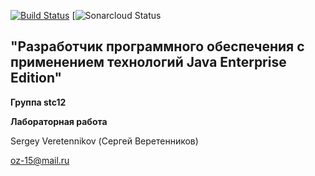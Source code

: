 [![Build Status](https://travis-ci.org/Sergey-Veretennikov/Innopolis-Java-stc12-LaboratoryWork.svg?branch=develop)](https://travis-ci.org/Sergey-Veretennikov/Innopolis-Java-stc12-LaboratoryWork)
[![Sonarcloud Status](https://sonarcloud.io/api/project_badges/measure?project=stc12-LaboratoryWork&metric=alert_status)
## "Разработчик программного обеспечения с применением технологий Java Enterprise Edition"

**Группа stc12**

**Лабораторная работа**

Sergey Veretennikov (Сергей Веретенников)


oz-15@mail.ru
